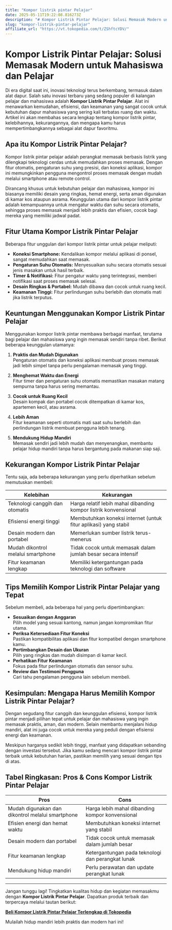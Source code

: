 ```yaml
---
title: "Kompor listrik pintar Pelajar"
date: 2025-05-11T19:22:08.816273Z
description: "# Kompor Listrik Pintar Pelajar: Solusi Memasak Modern untuk Mahasiswa dan Pelajar..."
slug: "kompor-listrik-pintar-pelajar"
affiliate_url: "https://vt.tokopedia.com/t/ZShftcYDV/"
---
```

# Kompor Listrik Pintar Pelajar: Solusi Memasak Modern untuk Mahasiswa dan Pelajar

Di era digital saat ini, inovasi teknologi terus berkembang, termasuk dalam alat dapur. Salah satu inovasi terbaru yang sedang populer di kalangan pelajar dan mahasiswa adalah **Kompor Listrik Pintar Pelajar**. Alat ini menawarkan kemudahan, efisiensi, dan keamanan yang sangat cocok untuk kebutuhan dapur mahasiswa yang sering kali terbatas ruang dan waktu. Artikel ini akan membahas secara lengkap tentang kompor listrik pintar, kelebihannya, kekurangannya, dan mengapa kamu harus mempertimbangkannya sebagai alat dapur favoritmu.

## Apa itu Kompor Listrik Pintar Pelajar?

Kompor listrik pintar pelajar adalah perangkat memasak berbasis listrik yang dilengkapi teknologi cerdas untuk memudahkan proses memasak. Dengan fitur otomatis, pengaturan suhu yang presisi, dan koneksi aplikasi, kompor ini memungkinkan pengguna mengontrol proses memasak dengan mudah melalui smartphone atau remote control.

Dirancang khusus untuk kebutuhan pelajar dan mahasiswa, kompor ini biasanya memiliki desain yang ringkas, hemat energi, serta aman digunakan di kamar kos ataupun asrama. Keunggulan utama dari kompor listrik pintar adalah kemampuannya untuk mengatur waktu dan suhu secara otomatis, sehingga proses memasak menjadi lebih praktis dan efisien, cocok bagi mereka yang memiliki jadwal padat.

## Fitur Utama Kompor Listrik Pintar Pelajar

Beberapa fitur unggulan dari kompor listrik pintar untuk pelajar meliputi:
- **Koneksi Smartphone:** Kendalikan kompor melalui aplikasi di ponsel, sangat memudahkan saat memasak.
- **Pengaturan Suhu Otomatis:** Menyesuaikan suhu secara otomatis sesuai jenis masakan untuk hasil terbaik.
- **Timer & Notifikasi:** Fitur pengatur waktu yang terintegrasi, memberi notifikasi saat proses memasak selesai.
- **Desain Ringkas & Portabel:** Mudah dibawa dan cocok untuk ruang kecil.
- **Keamanan Tinggi:** Fitur perlindungan suhu berlebih dan otomatis mati jika listrik terputus.

## Keuntungan Menggunakan Kompor Listrik Pintar Pelajar

Menggunakan kompor listrik pintar membawa berbagai manfaat, terutama bagi pelajar dan mahasiswa yang ingin memasak sendiri tanpa ribet. Berikut beberapa keunggulan utamanya:

1. **Praktis dan Mudah Digunakan**  
Pengaturan otomatis dan koneksi aplikasi membuat proses memasak jadi lebih simpel tanpa perlu pengalaman memasak yang tinggi.

2. **Menghemat Waktu dan Energi**  
Fitur timer dan pengaturan suhu otomatis memastikan masakan matang sempurna tanpa harus sering memantau.

3. **Cocok untuk Ruang Kecil**  
Desain kompak dan portabel cocok ditempatkan di kamar kos, apartemen kecil, atau asrama.

4. **Lebih Aman**  
Fitur keamanan seperti otomatis mati saat suhu berlebih dan perlindungan listrik membuat pengguna lebih tenang.

5. **Mendukung Hidup Mandiri**  
Memasak sendiri jadi lebih mudah dan menyenangkan, membantu pelajar hidup mandiri tanpa harus bergantung pada makanan siap saji.

## Kekurangan Kompor Listrik Pintar Pelajar

Tentu saja, ada beberapa kekurangan yang perlu diperhatikan sebelum memutuskan membeli:

| **Kelebihan** | **Kekurangan** |
|----------------|----------------|
| Teknologi canggih dan otomatis | Harga relatif lebih mahal dibanding kompor listrik konvensional |
| Efisiensi energi tinggi | Membutuhkan koneksi internet (untuk fitur aplikasi) yang stabil |
| Desain modern dan portabel | Memerlukan sumber listrik terus-menerus |
| Mudah dikontrol melalui smartphone | Tidak cocok untuk memasak dalam jumlah besar secara intensif |
| Fitur keamanan lengkap | Memiliki ketergantungan pada teknologi dan software |

## Tips Memilih Kompor Listrik Pintar Pelajar yang Tepat

Sebelum membeli, ada beberapa hal yang perlu dipertimbangkan:
- **Sesuaikan dengan Anggaran**  
Pilih model yang sesuai kantong, namun jangan kompromikan fitur utama.
- **Periksa Ketersediaan Fitur Koneksi**  
Pastikan kompatibilitas aplikasi dan fitur kompatibel dengan smartphone kamu.
- **Pertimbangkan Desain dan Ukuran**  
Pilih yang ringkas dan mudah disimpan di kamar kecil.
- **Perhatikan Fitur Keamanan**  
Fokus pada fitur perlindungan otomatis dan sensor suhu.
- **Review dan Testimoni Pengguna**  
Cari tahu pengalaman pengguna lain sebelum membeli.

## Kesimpulan: Mengapa Harus Memilih Kompor Listrik Pintar Pelajar?

Dengan segudang fitur canggih dan keunggulan efisiensi, kompor listrik pintar menjadi pilihan tepat untuk pelajar dan mahasiswa yang ingin memasak praktis, aman, dan modern. Selain membantu menjalani hidup mandiri, alat ini juga cocok untuk mereka yang peduli dengan efisiensi energi dan keamanan.

Meskipun harganya sedikit lebih tinggi, manfaat yang didapatkan sebanding dengan investasi tersebut. Jika kamu sedang mencari kompor listrik pintar terbaik untuk kebutuhan harian, pastikan memilih yang sesuai dengan tips di atas.

## Tabel Ringkasan: Pros & Cons Kompor Listrik Pintar Pelajar

| **Pros** | **Cons** |
|------------------------------|------------------------------|
| Mudah digunakan dan dikontrol melalui smartphone | Harga lebih mahal dibanding kompor konvensional |
| Efisien energi dan hemat waktu | Membutuhkan koneksi internet yang stabil |
| Desain modern dan portabel | Tidak cocok untuk memasak dalam jumlah besar |
| Fitur keamanan lengkap | Ketergantungan pada teknologi dan perangkat lunak |
| Mendukung hidup mandiri | Perlu perawatan dan update perangkat lunak |

---

Jangan tunggu lagi! Tingkatkan kualitas hidup dan kegiatan memasakmu dengan **Kompor Listrik Pintar Pelajar**. Dapatkan produk terbaik dan terpercaya melalui tautan berikut:

[**Beli Kompor Listrik Pintar Pelajar Terlengkap di Tokopedia**](https://vt.tokopedia.com/t/ZShftcYDV/)

Mulailah hidup mandiri lebih praktis dan modern hari ini!